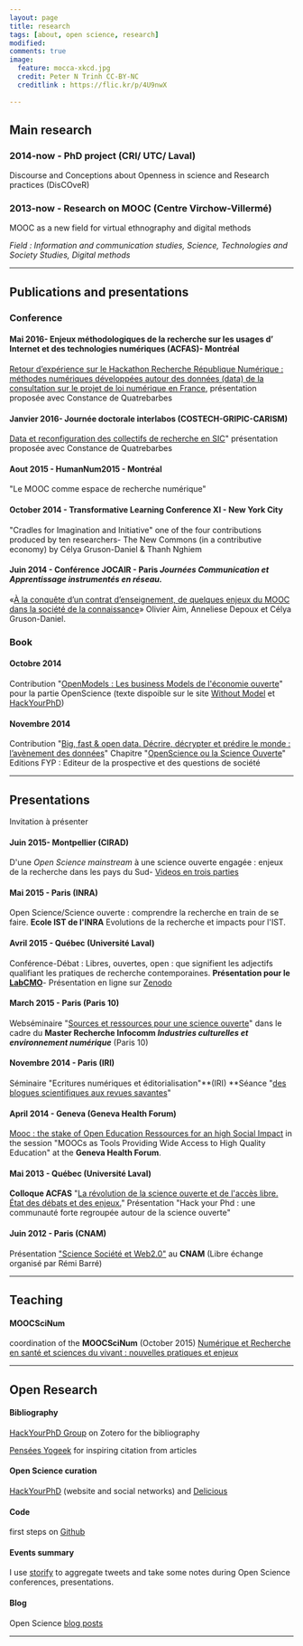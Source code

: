 ```yaml
---
layout: page
title: research 
tags: [about, open science, research]
modified:
comments: true
image:
  feature: mocca-xkcd.jpg
  credit: Peter N Trinh CC-BY-NC
  creditlink : https://flic.kr/p/4U9nwX
  
---
```

## Main research 

### 2014-now - PhD project (CRI/ UTC/ Laval) 
Discourse and Conceptions about Openness in science and Research practices (DisCOveR)


### 2013-now - Research on MOOC (Centre Virchow-Villermé)
MOOC as a new field for virtual ethnography and digital methods 

*Field : Information and communication studies, Science, Technologies and Society Studies, Digital methods* 

---

## Publications and presentations

### Conference

#### Mai 2016- Enjeux méthodologiques de la recherche sur les usages d’ Internet et des technologies numériques (ACFAS)- Montréal

[Retour d’expérience sur le Hackathon Recherche République Numérique : méthodes numériques développées autour des données (data) de la consultation sur le projet de loi numérique en France](http://www.acfas.ca/evenements/congres/programme/84/400/456/c), présentation proposée avec Constance de Quatrebarbes 

#### Janvier 2016- Journée doctorale interlabos (COSTECH-GRIPIC-CARISM)

[Data et reconfiguration des collectifs de recherche en SIC](https://zenodo.org/record/45236#.VrBeOBhAvzM)" présentation proposée avec Constance de Quatrebarbes 

#### Aout 2015 - HumanNum2015 - Montréal

"Le MOOC comme espace de recherche numérique"

#### October 2014 - Transformative Learning Conference XI - New York City

"Cradles for Imagination and Initiative" one of the four contributions produced by ten researchers- The New Commons (in a contributive economy) by Célya Gruson-Daniel & Thanh Nghiem 


#### Juin 2014 - Conférence JOCAIR - Paris *Journées Communication et Apprentissage instrumentés en réseau.* 

«[À la conquête d’un contrat d’enseignement, de quelques enjeux du MOOC dans la société de la connaissance](http://eda.shs.univ-paris5.fr/jocair_2014/AIM_jocair14.pdf)» Olivier Aim, Anneliese Depoux et Célya Gruson-Daniel.

### Book

#### Octobre 2014

Contribution "[OpenModels : Les business Models de l'économie ouverte](http://www.openmodels.fr/)" pour la partie OpenScience (texte dispoible sur le site [Without Model](http://withoutmodel.com/) et [HackYourPhD](hackyourphd.org))


#### Novembre 2014

Contribution "[Big, fast & open data. Décrire, décrypter et prédire le monde : l’avènement des données](http://www.fypeditions.com/big-fast-open-data-decrire-decrypter-predire-monde-lavenement-donnees/)"
Chapitre "[OpenScience ou la Science Ouverte](http://www.futura-sciences.com/magazines/high-tech/infos/dossiers/d/internet-big-data-boom-donnees-numeriques-1936/page/5/)"
Editions FYP : Editeur de la prospective et des questions de société


---


## Presentations 
Invitation à présenter 

#### Juin 2015- Montpellier (CIRAD)
D'une *Open Science mainstream* à une science ouverte engagée : enjeux de la recherche dans les pays du Sud- [Videos en trois parties](http://coop-ist.cirad.fr/actualites/le-defi-d-une-science-ouverte-engagee-dans-les-pays-du-sud/%28language%29/fre-FR)

#### Mai 2015 - Paris (INRA)
Open Science/Science ouverte : comprendre la recherche en train de se faire. **Ecole IST de l'INRA** Evolutions de la recherche et impacts pour l'IST.

#### Avril 2015 - Québec (Université Laval)
Conférence-Débat : Libres, ouvertes, open : que signifient les adjectifs qualifiant les pratiques de recherche contemporaines. **Présentation pour le [LabCMO](http://cmo.uqam.ca/index.php/78-labcmo/146-conference-debat-libres-ouvertes-open-que-signifient-les-adjectifs-qualifiant-les-nouvelles-pratiques-de-recherche-contemporaines)**- Présentation en ligne sur [Zenodo](https://zenodo.org/record/16980#.VX2bcOdMZcY)


#### March 2015 - Paris (Paris 10)
Webséminaire "[Sources et ressources pour une science ouverte](http://master-recherche-infocom.u-paris10.fr/webinaire/seance-3-sources-et-ressources-open-science/)" dans le cadre du **Master Recherche Infocomm *Industries culturelles et environnement numérique*** (Paris 10) 

#### Novembre 2014 - Paris (IRI)

Séminaire "Ecritures numériques et éditorialisation"**(IRI) **Séance "[des blogues scientifiques aux revues savantes](http://www.iri.centrepompidou.fr/wp-content/uploads/2014/11/Programme-Ecritures-numeriques-2014-2015.pdf)" 

#### April 2014 - Geneva (Geneva Health Forum)
[Mooc : the stake of Open Education Ressources for an high Social Impact](http://ghf.g2hp.net/2014/04/08/ghf2014-moocs-as-tools-providing-wide-access-to-high-quality-education/#.VKlHEKaRRrk) in the session "MOOCs as Tools Providing Wide Access to High Quality Education" at the **Geneva Health Forum**.

#### Mai 2013 - Québec (Université Laval) 

**Colloque ACFAS** "[La révolution de la science ouverte et de l'accès libre. État des débats et des enjeux.](http://www.acfas.ca/evenements/congres/programme/81/600/49/c)"
Présentation "Hack your Phd : une communauté forte regroupée autour de la science ouverte"

#### Juin 2012 - Paris (CNAM)
Présentation ["Science Société et Web2.0"](http://fr.slideshare.net/cgrusondaniel/science-socit-et-web-20-cnam-libres-changes) au **CNAM** (Libre échange organisé par Rémi Barré)


---

## Teaching

#### MOOCSciNum 
coordination of the **MOOCSciNum** (October 2015) 
[Numérique et Recherche en santé et sciences du vivant : nouvelles pratiques et enjeux](france-universite-numerique-mooc.fr/courses/VirchowVillerme/06005/session01/about)

---

## Open Research 

#### Bibliography
[HackYourPhD Group](https://www.zotero.org/groups/hackyourphd) on Zotero for the bibliography

[Pensées Yogeek](http://yogeekons.tumblr.com/) for inspiring citation from articles

#### Open Science curation
[HackYourPhD](hackyourphd.org) (website and social networks) and [Delicious](https://delicious.com/celyagd)

#### Code
first steps on [Github](https://github.com/Celyagd)

#### Events summary 
I use [storify](https://storify.com/hackyourphd) to aggregate tweets and take some notes during Open Science conferences, presentations. 

#### Blog

Open Science [blog posts](http://celyagd.github.io/blog/)

---




